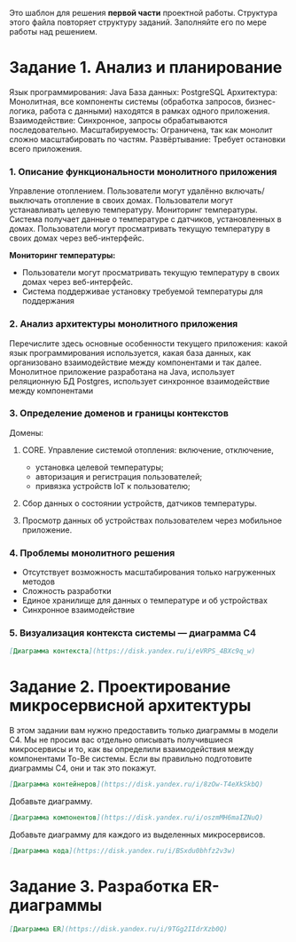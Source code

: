 Это шаблон для решения **первой части** проектной работы. Структура этого файла повторяет структуру заданий. Заполняйте его по мере работы над решением.

# Задание 1. Анализ и планирование

Язык программирования: Java
База данных: PostgreSQL
Архитектура: Монолитная, все компоненты системы (обработка запросов, бизнес-логика, работа с данными) находятся в рамках одного приложения.
Взаимодействие: Синхронное, запросы обрабатываются последовательно.
Масштабируемость: Ограничена, так как монолит сложно масштабировать по частям.
Развёртывание: Требует остановки всего приложения.

### 1. Описание функциональности монолитного приложения

Управление отоплением. 
    Пользователи могут удалённо включать/выключать отопление в своих домах.
    Пользователи могут устанавливать целевую температуру.
Мониторинг температуры. 
    Система получает данные о температуре с датчиков, установленных в домах.
Пользователи могут просматривать текущую температуру в своих домах через веб-интерфейс.

**Мониторинг температуры:**

- Пользователи могут просматривать текущую температуру в своих домах через веб-интерфейс.
- Система поддерживае установку требуемой температуры для поддержания

### 2. Анализ архитектуры монолитного приложения

Перечислите здесь основные особенности текущего приложения: какой язык программирования используется, какая база данных, как организовано взаимодействие между компонентами и так далее.
Монолитное приложение разработана на Java,
    использует реляционную БД Postgres, 
    использует синхронное взаимодействие между компонентами 
### 3. Определение доменов и границы контекстов

Домены:
1. CORE. Управление системой отопления: включение, отключение,
   * установка целевой температуры;
   * авторизация и регистрация пользователей;
   * привязка устройств IoT к пользователю; 
    
2. Сбор данных о состоянии устройств, датчиков температуры.
3. Просмотр данных об устройствах пользователем через мобильное приложение.

### **4. Проблемы монолитного решения**

- Отсутствует возможность масштабирования только нагруженных методов
- Сложность разработки
- Единое хранилище для данных о температуре и об устройствах
- Синхронное взаимодействие

### 5. Визуализация контекста системы — диаграмма С4


```markdown
[Диаграмма контекста](https://disk.yandex.ru/i/eVRPS_4BXc9q_w)
```


# Задание 2. Проектирование микросервисной архитектуры

В этом задании вам нужно предоставить только диаграммы в модели C4. Мы не просим вас отдельно описывать получившиеся микросервисы и то, как вы определили взаимодействия между компонентами To-Be системы. Если вы правильно подготовите диаграммы C4, они и так это покажут.

```markdown
[Диаграмма контейнеров](https://disk.yandex.ru/i/8zOw-T4eXkSkbQ)
```
Добавьте диаграмму.

```markdown
[Диаграмма компонентов](https://disk.yandex.ru/i/oszmMH6maIZNuQ)
```

Добавьте диаграмму для каждого из выделенных микросервисов.

```markdown
[Диаграмма кода](https://disk.yandex.ru/i/BSxdu0bhfz2v3w)
```



# Задание 3. Разработка ER-диаграммы

```markdown
[Диаграмма ER](https://disk.yandex.ru/i/9TGg2IIdrXzb0Q)
```